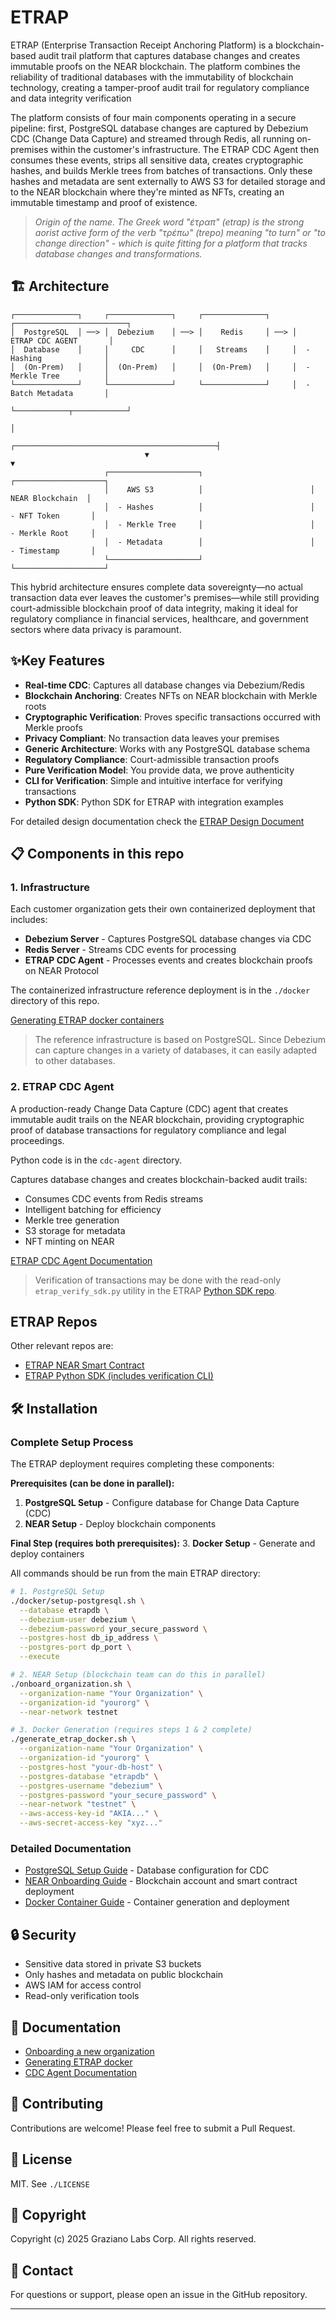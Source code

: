 # ETRAP

ETRAP (Enterprise Transaction Receipt Anchoring Platform) is a blockchain-based audit trail platform 
that captures database changes and creates immutable proofs on the NEAR blockchain. The platform 
combines the reliability of traditional databases with the immutability of blockchain technology, 
creating a tamper-proof audit trail for regulatory compliance and data integrity verification

The platform consists of four main components operating in a secure pipeline: first, PostgreSQL database changes are captured by Debezium CDC (Change Data Capture) and streamed through Redis, all running on-premises within the customer's infrastructure. The ETRAP CDC Agent then consumes these events, strips all sensitive data, creates cryptographic hashes, and builds Merkle trees from batches of transactions. Only these hashes and metadata are sent externally to AWS S3 for detailed storage and to the NEAR blockchain where they're minted as NFTs, creating an immutable timestamp and proof of existence. 

> *Origin of the name. The Greek word "έτραπ" (etrap) is the strong aorist active form of the verb "τρέπω" (trepo) meaning "to turn" or "to change direction" - which is quite fitting for a platform that tracks database changes and transformations.*

## 🏗️ Architecture
```
┌──────────────┐     ┌──────────────┐     ┌──────────────┐     ┌─────────────────────────┐
│  PostgreSQL  │ ──> │  Debezium    │ ──> │    Redis     │ ──> │   ETRAP CDC AGENT       │
│  Database    │     │     CDC      │     │   Streams    │     │  - Hashing              │
│  (On-Prem)   │     │  (On-Prem)   │     │  (On-Prem)   │     │  - Merkle Tree          │
└──────────────┘     └──────────────┘     └──────────────┘     │  - Batch Metadata       │
                                                               └────────────┬────────────┘
                                                                            │ 
                              ┌─────────────────────────────────────────────┤
                              ▼                                             ▼
                     ┌────────────────────┐                        ┌────────────────────┐
                     │    AWS S3          │                        │   NEAR Blockchain  │
                     │  - Hashes          │                        │  - NFT Token       │
                     │  - Merkle Tree     │                        │  - Merkle Root     │
                     │  - Metadata        │                        │  - Timestamp       │
                     └────────────────────┘                        └────────────────────┘
```
This hybrid architecture ensures complete data sovereignty—no actual transaction data ever leaves the customer's premises—while still providing court-admissible blockchain proof of data integrity, making it ideal for regulatory compliance in financial services, healthcare, and government sectors where data privacy is paramount.

## ✨Key Features

- **Real-time CDC**: Captures all database changes via Debezium/Redis
- **Blockchain Anchoring**: Creates NFTs on NEAR blockchain with Merkle roots
- **Cryptographic Verification**: Proves specific transactions occurred with Merkle proofs
- **Privacy Compliant**: No transaction data leaves your premises
- **Generic Architecture**: Works with any PostgreSQL database schema
- **Regulatory Compliance**: Court-admissible transaction proofs
- **Pure Verification Model**: You provide data, we prove authenticity
- **CLI for Verification**: Simple and intuitive interface for verifying transactions
- **Python SDK**: Python SDK for ETRAP with integration examples

For detailed design documentation check the [ETRAP Design Document](etrap-design-document.md)

## 📋 Components in this repo

### 1. Infrastructure 

Each customer organization gets their own containerized deployment that includes:
- **Debezium Server** - Captures PostgreSQL database changes via CDC
- **Redis Server** - Streams CDC events for processing
- **ETRAP CDC Agent** - Processes events and creates blockchain proofs on NEAR Protocol 

The containerized infrastructure reference deployment is in the `./docker` directory of this repo. 

[Generating ETRAP docker containers](./docker/README.md)

>The reference infrastructure is based on PostgreSQL. Since Debezium can capture changes in a variety of databases, it
can easily adapted to other databases.

### 2. ETRAP CDC Agent 

A production-ready Change Data Capture (CDC) agent that creates immutable audit trails on the NEAR blockchain, providing cryptographic proof of database transactions for regulatory compliance and legal proceedings.

Python code is in the `cdc-agent` directory.

Captures database changes and creates blockchain-backed audit trails:
- Consumes CDC events from Redis streams
- Intelligent batching for efficiency
- Merkle tree generation
- S3 storage for metadata
- NFT minting on NEAR

[ETRAP CDC Agent Documentation](./cdc-agent/README_CDC.md)

> Verification of transactions may be done with the read-only `etrap_verify_sdk.py` utility in the ETRAP [Python SDK repo](https://github.com/marcoeg/etrap-sdk). 

## ETRAP Repos
Other relevant repos are:

- [ETRAP NEAR Smart Contract](https://github.com/marcoeg/etrap-notary)
- [ETRAP Python SDK (includes verification CLI)](https://github.com/marcoeg/etrap-sdk)

## 🛠️ Installation

### Complete Setup Process

The ETRAP deployment requires completing these components:

**Prerequisites (can be done in parallel):**
1. **PostgreSQL Setup** - Configure database for Change Data Capture (CDC)
2. **NEAR Setup** - Deploy blockchain components

**Final Step (requires both prerequisites):**
3. **Docker Setup** - Generate and deploy containers

All commands should be run from the main ETRAP directory:

```bash
# 1. PostgreSQL Setup
./docker/setup-postgresql.sh \
  --database etrapdb \
  --debezium-user debezium \
  --debezium-password your_secure_password \
  --postgres-host db_ip_address \
  --postgres-port dp_port \
  --execute

# 2. NEAR Setup (blockchain team can do this in parallel)
./onboard_organization.sh \
  --organization-name "Your Organization" \
  --organization-id "yourorg" \
  --near-network testnet

# 3. Docker Generation (requires steps 1 & 2 complete)
./generate_etrap_docker.sh \
  --organization-name "Your Organization" \
  --organization-id "yourorg" \
  --postgres-host "your-db-host" \
  --postgres-database "etrapdb" \
  --postgres-username "debezium" \
  --postgres-password "your_secure_password" \
  --near-network "testnet" \
  --aws-access-key-id "AKIA..." \
  --aws-secret-access-key "xyz..."
```

### Detailed Documentation

- [PostgreSQL Setup Guide](./docker/README.md#postgresql-setup) - Database configuration for CDC
- [NEAR Onboarding Guide](./onboarding.md) - Blockchain account and smart contract deployment
- [Docker Container Guide](./docker/README.md) - Container generation and deployment


## 🔒 Security

- Sensitive data stored in private S3 buckets
- Only hashes and metadata on public blockchain
- AWS IAM for access control
- Read-only verification tools

## 📝 Documentation

- [Onboarding a new organization](./onboarding.md)
- [Generating ETRAP docker](./docker/README.md)
- [CDC Agent Documentation](./cdc-agent/README_CDC.md)

## 🤝 Contributing

Contributions are welcome! Please feel free to submit a Pull Request.


## 🪪 License

MIT. See `./LICENSE`


## 📄 Copyright

Copyright (c) 2025 Graziano Labs Corp. All rights reserved.


## 📧 Contact

For questions or support, please open an issue in the GitHub repository.

---
